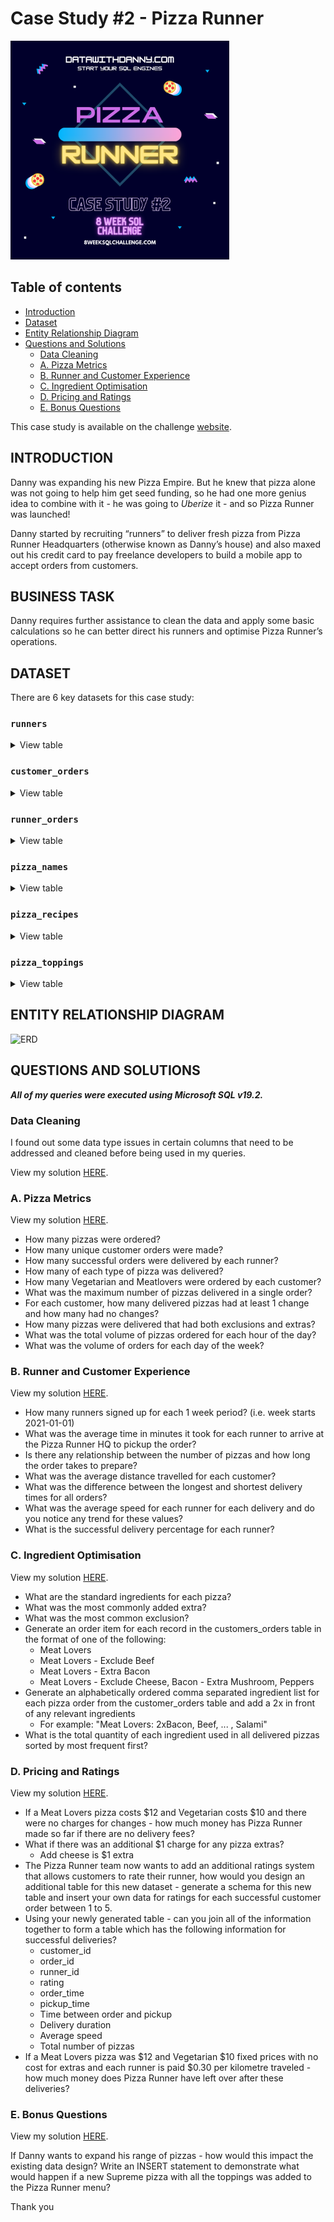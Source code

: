 
# Case Study #2 - Pizza Runner

<img src="Cover.png" alt="Cover" width="350" height="350">

## Table of contents
- [Introduction](#introduction)
- [Dataset](#dataset)
- [Entity Relationship Diagram](#entity-relationship-diagram)
- [Questions and Solutions](#questions-and-solutions)
   - [Data Cleaning](#data-cleaning)
   - [A. Pizza Metrics](#a-pizza-metrics)
   - [B. Runner and Customer Experience](#b-runner-and-customer-experience)
   - [C. Ingredient Optimisation](#c-ingredient-optimisation)
   - [D. Pricing and Ratings](#d-pricing-and-ratings)
   - [E. Bonus Questions](#e-bonus-questions)

This case study is available on the challenge [website](https://8weeksqlchallenge.com/case-study-2/).

<a id="introduction"></a>
## **INTRODUCTION**

Danny was expanding his new Pizza Empire. But he knew that pizza alone was not going to help him get seed funding, so he had one more genius idea to combine with it - he was going to *Uberize* it - and so Pizza Runner was launched!

Danny started by recruiting “runners” to deliver fresh pizza from Pizza Runner Headquarters (otherwise known as Danny’s house) and also maxed out his credit card to pay freelance developers to build a mobile app to accept orders from customers.

<a id="business-task"></a>
## **BUSINESS TASK**

Danny requires further assistance to clean the data and apply some basic calculations so he can better direct his runners and optimise Pizza Runner’s operations.

<a id="dataset"></a>
## **DATASET**

There are 6 key datasets for this case study:

### **```runners```**
<details>
<summary>
View table
</summary>

The runners table shows the **```registration_date```** for each new runner.


|runner_id|registration_date|
|---------|-----------------|
|1        |2021-01-01       |
|2        |2021-01-03       |
|3        |2021-01-08       |
|4        |2021-01-15       |

</details>


### **```customer_orders```**

<details>
<summary>
View table
</summary>

Customer pizza orders are captured in the **```customer_orders```** table with 1 row for each individual pizza that is part of the order.

The pizza_id relates to the type of pizza which was ordered whilst the exclusions are the ingredient_id values which should be removed from the pizza and the extras are the ingredient_id values which need to be added to the pizza.

|order_id|customer_id|pizza_id|exclusions|extras|order_time          |
|--------|-----------|--------|----------|------|--------------------|
|1       |101        |1       |          |      |2021-01-01 18:05:02 |
|2       |101        |1       |          |      |2021-01-01 19:00:52 |
|3       |102        |1       |          |      |2021-01-02 23:51:23 |
|3       |102        |2       |          |NaN   |2021-01-02 23:51:23 |
|4       |103        |1       |4         |      |2021-01-04 13:23:46 |
|4       |103        |1       |4         |      |2021-01-04 13:23:46 |
|4       |103        |2       |4         |      |2021-01-04 13:23:46 |
|5       |104        |1       |null      |1     |2021-01-08 21:00:29 |
|6       |101        |2       |null      |null  |2021-01-08 21:03:13 |
|7       |105        |2       |null      |1     |2021-01-08 21:20:29 |
|8       |102        |1       |null      |null  |2021-01-09 23:54:33 |
|9       |103        |1       |4         |1, 5  |2021-01-10 11:22:59 |
|10      |104        |1       |null      |null  |2021-01-11 18:34:49 |
|10      |104        |1       |2, 6      |1, 4  |2021-01-11 18:34:49 |

</details>

### **```runner_orders```**

<details>
<summary>
View table
</summary>

After each orders are received through the system - they are assigned to a runner - however not all orders are fully completed and can be cancelled by the restaurant or the customer.

The **```pickup_time```** is the timestamp at which the runner arrives at the Pizza Runner headquarters to pick up the freshly cooked pizzas. 

The **```distance```** and **```duration```** fields are related to how far and long the runner had to travel to deliver the order to the respective customer.



|order_id|runner_id|pickup_time        |distance  |duration  |cancellation           |
|--------|---------|-------------------|----------|----------|-----------------------|
|1       |1        |2021-01-01 18:15:34|20km      |32 minutes|                       |
|2       |1        |2021-01-01 19:10:54|20km      |27 minutes|                       |
|3       |1        |2021-01-03 00:12:37|13.4km    |20 mins   |NaN                    |
|4       |2        |2021-01-04 13:53:03|23.4      |40        |NaN                    |
|5       |3        |2021-01-08 21:10:57|10        |15        |NaN                    |
|6       |3        |null               |null      |null      |Restaurant Cancellation|
|7       |2        |020-01-08 21:30:45 |25km      |25mins    |null                   |
|8       |2        |2020-01-10 00:15:02|23.4 km   |15 minute |null                   |
|9       |2        |null               |null      |null      |Customer Cancellation  |
|10      |1        |2020-01-11 18:50:20|10km      |10minutes |null                   |

</details>

### **```pizza_names```**

<details>
<summary>
View table
</summary>

|pizza_id|pizza_name |
|--------|-----------|
|1       |Meat Lovers|
|2       |Vegetarian |

</details>

### **```pizza_recipes```**

<details>
<summary>
View table
</summary>

Each **```pizza_id```** has a standard set of **```toppings```** which are used as part of the pizza recipe.


|pizza_id|toppings               |
|--------|-----------------------|
|1       |1, 2, 3, 4, 5, 6, 8, 10| 
|2       |4, 6, 7, 9, 11, 12     | 

</details>

### **```pizza_toppings```**

<details>
<summary>
View table
</summary>

This table contains all of the **```topping_name```** values with their corresponding **```topping_id```** value.


|topping_id|topping_name|
|----------|------------|
|1         |Bacon       | 
|2         |BBQ Sauce   | 
|3         |Beef        |  
|4         |Cheese      |  
|5         |Chicken     |     
|6         |Mushrooms   |  
|7         |Onions      |     
|8         |Pepperoni   | 
|9         |Peppers     |   
|10        |Salami      | 
|11        |Tomatoes    | 
|12        |Tomato Sauce|

</details>

<a id="entity-relationship-diagram"></a>
## **ENTITY RELATIONSHIP DIAGRAM**
![ERD](https://github.com/alitanguyen/8-week-SQL-challenge/assets/157590309/37759151-ea61-46f3-8c72-f2c892d3d538)

<a id="questions-and-solutions"></a>
## QUESTIONS AND SOLUTIONS

***All of my queries were executed using Microsoft SQL v19.2.***
### Data Cleaning 
I found out some data type issues in certain columns that need to be addressed and cleaned before being used in my queries.

View my solution [HERE](https://github.com/alitanguyen/8-week-SQL-challenge/blob/main/Case%20Study%20%232%20-%20Pizza%20Runner/Solutions/Data_Cleaning.md).

### A. Pizza Metrics
View my solution [HERE](https://github.com/alitanguyen/8-week-SQL-challenge/blob/main/Case%20Study%20%232%20-%20Pizza%20Runner/Solutions/A.%20Pizza_Metrics.md).

- How many pizzas were ordered?
- How many unique customer orders were made?
- How many successful orders were delivered by each runner?
- How many of each type of pizza was delivered?
- How many Vegetarian and Meatlovers were ordered by each customer?
- What was the maximum number of pizzas delivered in a single order?
- For each customer, how many delivered pizzas had at least 1 change and how many had no changes?
- How many pizzas were delivered that had both exclusions and extras?
- What was the total volume of pizzas ordered for each hour of the day?
- What was the volume of orders for each day of the week?

### B. Runner and Customer Experience
View my solution [HERE](https://github.com/alitanguyen/8-week-SQL-challenge/blob/main/Case%20Study%20%232%20-%20Pizza%20Runner/Solutions/B.%20Runner_and_Customer_Experience.md).

- How many runners signed up for each 1 week period? (i.e. week starts 2021-01-01)
- What was the average time in minutes it took for each runner to arrive at the Pizza Runner HQ to pickup the order?
- Is there any relationship between the number of pizzas and how long the order takes to prepare?
- What was the average distance travelled for each customer?
- What was the difference between the longest and shortest delivery times for all orders?
- What was the average speed for each runner for each delivery and do you notice any trend for these values?
- What is the successful delivery percentage for each runner?

### C. Ingredient Optimisation
View my solution [HERE](https://github.com/alitanguyen/8-week-SQL-challenge/blob/main/Case%20Study%20%232%20-%20Pizza%20Runner/Solutions/C.%20Ingredient_Optimisation.md).

- What are the standard ingredients for each pizza?
- What was the most commonly added extra?
- What was the most common exclusion?
- Generate an order item for each record in the customers_orders table in the format of one of the following:
  - Meat Lovers
  - Meat Lovers - Exclude Beef
  - Meat Lovers - Extra Bacon
  - Meat Lovers - Exclude Cheese, Bacon - Extra Mushroom, Peppers
- Generate an alphabetically ordered comma separated ingredient list for each pizza order from the customer_orders table and add a 2x in front of any relevant ingredients
  - For example: "Meat Lovers: 2xBacon, Beef, ... , Salami"
- What is the total quantity of each ingredient used in all delivered pizzas sorted by most frequent first?

### D. Pricing and Ratings
View my solution [HERE](https://github.com/alitanguyen/8-week-SQL-challenge/blob/main/Case%20Study%20%232%20-%20Pizza%20Runner/Solutions/D.%20Pricing_and%20_Ratings.md).

- If a Meat Lovers pizza costs $12 and Vegetarian costs $10 and there were no charges for changes - how much money has Pizza Runner made so far if there are no delivery fees?
- What if there was an additional $1 charge for any pizza extras?
    - Add cheese is $1 extra
- The Pizza Runner team now wants to add an additional ratings system that allows customers to rate their runner, how would you design an additional table for this new dataset - generate a schema for this new table and insert your own data for ratings for each successful customer order between 1 to 5.
- Using your newly generated table - can you join all of the information together to form a table which has the following information for successful deliveries?
  - customer_id
  - order_id
  - runner_id
  - rating
  - order_time
  - pickup_time
  - Time between order and pickup
  - Delivery duration
  - Average speed
  - Total number of pizzas
- If a Meat Lovers pizza was $12 and Vegetarian $10 fixed prices with no cost for extras and each runner is paid $0.30 per kilometre traveled - how much money does Pizza Runner have left over after these deliveries?

### E. Bonus Questions
View my solution [HERE](https://github.com/alitanguyen/8-week-SQL-challenge/blob/main/Case%20Study%20%232%20-%20Pizza%20Runner/Solutions/E.%20Bonus%20Questions.md).

If Danny wants to expand his range of pizzas - how would this impact the existing data design? Write an INSERT statement to demonstrate what would happen if a new Supreme pizza with all the toppings was added to the Pizza Runner menu?

Thank you




